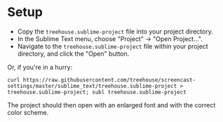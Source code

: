 # Setup

* Copy the `treehouse.sublime-project` file into your project directory.
* In the Sublime Text menu, choose "Project" -> "Open Project...".
* Navigate to the `treehouse.sublime-project` file within your project directory, and click the "Open" button.

Or, if you're in a hurry:

```
curl https://raw.githubusercontent.com/treehouse/screencast-settings/master/sublime_text/treehouse.sublime-project > treehouse.sublime-project; subl treehouse.sublime-project
```

The project should then open with an enlarged font and with the correct color scheme.
